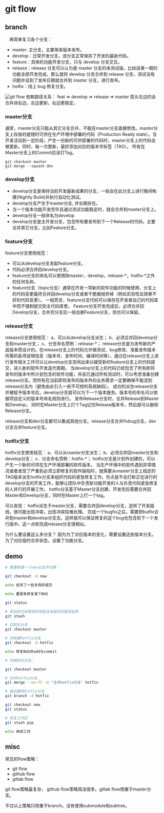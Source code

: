 # git flow
## branch


　再简单复习各个分支：

* master: 主分支，主要用来版本发布。
* develop：日常开发分支，该分支正常保存了开发的最新代码。
* feature：具体的功能开发分支，只与 develop 分支交互。
* release：release 分支可以认为是 master 分支的未测试版。比如说某一期的功能全部开发完成，那么就将 develop 分支合并到 release 分支，测试没有问题并且到了发布日期就合并到 master 分支，进行发布。
* hotfix：线上 bug 修复分支。

![git flow](https://upload-images.jianshu.io/upload_images/845143-9b3cca0f4eae8fdc.png?imageMogr2/auto-orient/strip|imageView2/2/w/1200/format/webp)
依赖路径关系：
 feat => develop => release => master
箭头左边的会合并进右边，左边更新，右边更稳定。

### master分支
通常，master分支只能从其它分支合并，不能在master分支直接修改。master分支上存放的是随时可供在生产环境中部署的代码（Production Ready state）。当开发活动到一定阶段，产生一份新的可供部署的代码时，master分支上的代码会被更新。同时，每一次更新，最好添加对应的版本号标签（TAG）。
所有在Master分支上的Commit应该打Tag。

```
git checkout master
git merge --squash dev
```

### develop分支
* develop分支是保持当前开发最新成果的分支，一般会在此分支上进行晚间构建(Nightly Build)并执行自动化测试。
* develop分支产生于master分支, 并长期存在。
* 当一个版本功能开发完毕且通过测试功能稳定时，就会合并到master分支上。
* develop分支一般命名为develop
* develop分支是主开发分支，包含所有要发布到下一个Release的代码，主要合并其它分支，比如Feature分支。

### feature分支
feature分支使用规范：
* 可以从develop分支发起feature分支。
* 代码必须合并回develop分支。
* feature分支的命名可以使用除master，develop，release-\*，hotfix-\*之外的任何名称。
* feature分支（topic分支）通常在开发一项新的软件功能的时候使用，分支上的代码变更最终合并回develop分支或者干脆被抛弃掉（例如实验性且效果不好的代码变更）。
一般而言，feature分支代码可以保存在开发者自己的代码库中而不强制提交到主代码库里。
Feature分支开发完成后，必须合并回Develop分支，合并完分支后一般会删Feature分支，但也可以保留。

### release分支
release分支使用规范：
a、可以从develop分支派生；
b、必须合并回develop分支和master分支；
c、分支命名惯例：release-*；
release分支是为发布新的产品版本而设计的。在release分支上的代码允许做测试、bug修改、准备发布版本所需的各项说明信息（版本号、发布时间、编译时间等）。通过在release分支上进行发布相关工作可以让develop分支空闲出来以接受新的feature分支上的代码提交，进入新的软件开发迭代周期。
当develop分支上的代码已经包含了所有即将发布的版本中所计划包含的软件功能，并且已通过所有测试时，可以考虑准备创建release分支。而所有在当前即将发布的版本外的业务需求一定要确保不能混到release分支内（避免由此引入一些不可控的系统缺陷）。
成功的派生release分支并被赋予版本号后，develop分支就可以为下一个版本服务。版本号的命名可以依据项目定义的版本号命名规则进行。
发布Release分支时，合并Release到Master和Develop， 同时在Master分支上打个Tag记住Release版本号，然后就可以删除Release分支。

release分支和dev分支都可以集成其他分支。release分支合并fixbug分支，dev分支合并feature分支。

### hotfix分支
hotfix分支使用规范：
a、可以从master分支派生；
b、必须合并回master分支和develop分支；
c、分支命名惯例：hotfix-*；
hotfix分支是计划外创建的，可以产生一个新的可供在生产环境部署的软件版本。
当生产环境中的软件遇到异常情况或者发现了严重到必须立即修复的软件缺陷时，就需要从master分支上指定的TAG版本派生hotfix分支来组织代码的紧急修复工作。优点是不会打断正在进行的develop分支的开发工作，能够让团队中负责新功能开发的人与负责代码紧急修复的人并行的开展工作。
hotfix分支基于Master分支创建，开发完后需要合并回Master和Develop分支，同时在Master上打一个tag。

可以发现： hotfix派生于master分支，需要合并回develop分支，逆转了开发路线，很可能出现冲突，出现冲突较难处理。
完成一个bugfix之后，需要把butfix合并到master和develop分支去，这样就可以保证修复的这个bug也包含到下一个发行版中。这一点和完成release分支很相似。

为什么要设置这么多分支？
因为为了对应版本的变化，需要设置这些版本分支。
为了对应临时合并状态，设置了功能分支。

## demo

``` bash
# 需要新建一个new分支并切换：

git checkout -b new

echo 经写了一些东西并提交

echo 要紧急修复某个BUG

git status

# 把当前已经修改的但是还未提交的暂存起来
git stash

```

``` bash
# 切回主分支
git checkout master

# 并新建hotfix分支
git checkout -b hotfix

echo 修复BUG并add与commit

# 切换到主分支，

git checkout master

# 合并hotfix分支，
git merge --no-ff -m "合并hotfix分支" hotfix

# 最后删除hotfix分支
git branch -d hotfix

```

``` bash
git checkout new
git status

# 恢复工作区
git stash pop

echo 继续工作

```

## misc

常见的flow策略：
* git flow
* github flow
* gitlab flow

git flow策略最复杂， github flow策略简洁很多。gitlab flow侧重于master分支。

不过以上策略只侧重于branch，没有使用submodule和subtree。
